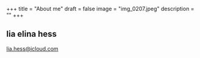 +++
title = "About me"
draft = false
image = "img_0207.jpeg"
description = ""
+++
![]()

## lia elina hess 

lia.hess@icloud.com